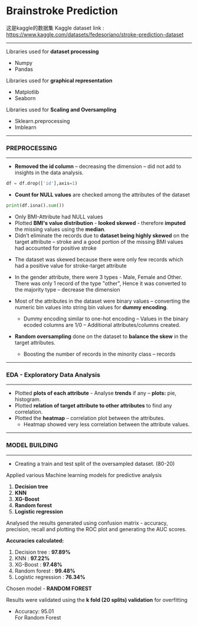 
# Brainstroke Prediction
这是kaggle的数据集
Kaggle dataset link : https://www.kaggle.com/datasets/fedesoriano/stroke-prediction-dataset

---
Libraries used for **dataset processing**
  + Numpy
  + Pandas
  
Libraries used for **graphical representation** 
  +  Matplotlib
  +  Seaborn

Libraries used for **Scaling and Oversampling** 
  + Sklearn.preprocessing
  + Imblearn

---
### PREPROCESSING
--- 

* **Removed the id column** – decreasing the dimension – did not add to insights in the data analysis.
```python
df = df.drop(['id'],axis=1)
```

* **Count for NULL values** are checked among the attributes of the dataset
```python
print(df.isna().sum())
```
  + Only BMI-Attribute had NULL values <br>
  + Plotted **BMI's value distribution** - **looked skewed** - therefore **imputed** the missing values using the **median**. <br>
  + Didn’t eliminate the records due to **dataset being highly skewed** on the target attribute – stroke and a good portion of the missing BMI values had accounted for positive stroke 

* The dataset was skewed because there were only few records which had a positive value for stroke-target attribute

* In the gender attribute, there were 3 types - Male, Female and Other. There was only 1 record of the type "other", Hence it was converted to the majority type – decrease the dimension

* Most of the attributes in the dataset were binary values – converting the numeric bin values into string bin values for **dummy encoding**.
  * Dummy encoding similar to one-hot encoding – Values in the binary ecoded columns are 1/0 – Additional attributes/columns created.

* **Random oversampling** done on the dataset to **balance the skew** in the target attributes.
  * Boosting the number of records in the minority class – records
---
### EDA - Exploratory Data Analysis
---

* Plotted **plots of each attribute** - Analyse **trends** if any – **plots:** pie, histogram.
* Plotted **relation of target attribute to other attributes** to find any correlation.
* Plotted the **heatmap** – correlation plot between the attributes.
  * Heatmap showed very less correlation between the attribute values.

---
### MODEL BUILDING
---

* Creating a train and test split of the oversampled dataset. (80-20)

Applied various Machine learning models for predictive analysis
1.	**Decision tree**
2.	**KNN**
3.	**XG-Boost**
4.	**Random forest**
5.	**Logistic regression**

Analysed the results generated using confusion matrix - accuracy, precision, recall and plotting the ROC plot and generating the AUC scores. <br>

**Accuracies calculated:**
1.	Decision tree       : **97.89%**
2.	KNN : **97.22%**
3.	XG-Boost : **97.48%**
4.	Random forest : **99.48%**
5.	Logistic regression : **76.34%**

Chosen model - **RANDOM FOREST**

Results were validated using the **k fold (20 splits) validation** for overfitting 
+ Accuracy:  95.01 <br>
For Random Forest
